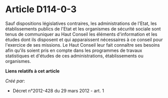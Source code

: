 # Article D114-0-3

Sauf  dispositions législatives contraires, les administrations de l'Etat,  les établissements publics de l'Etat et les
organismes de sécurité  sociale sont tenus de communiquer au Haut Conseil les éléments  d'information et les études dont ils
disposent et qui apparaissent  nécessaires à ce conseil pour l'exercice de ses missions. Le Haut  Conseil leur fait connaître
ses besoins afin qu'ils soient pris en  compte dans les programmes de travaux statistiques et d'études de ces
administrations, établissements ou organismes.

**Liens relatifs à cet article**

_Créé par_:

  - Décret n°2012-428 du 29 mars 2012 - art. 1
